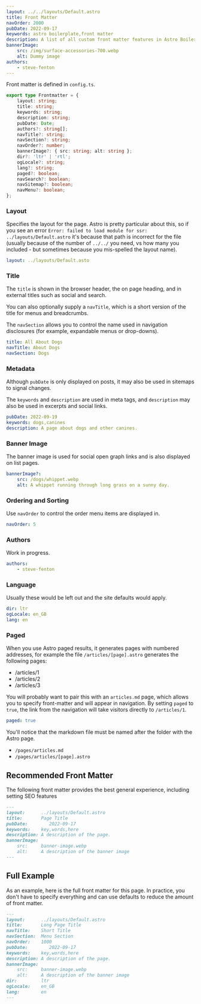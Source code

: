 ```yaml
---
layout: ../../layouts/Default.astro
title: Front Matter
navOrder: 2000
pubDate: 2022-09-17
keywords: astro boilerplate,front matter
description: A list of all custom front matter features in Astro Boilerplate.
bannerImage:
    src: /img/surface-accessories-700.webp
    alt: Dummy image
authors:
    - steve-fenton
---
```


Front matter is defined in `config.ts`.

```typescript
export type Frontmatter = {
	layout: string;
	title: string;
	keywords: string;
	description: string;
	pubDate: Date;
	authors?: string[];
	navTitle?: string;
	navSection?: string;
	navOrder?: number;
	bannerImage?: { src: string; alt: string };
	dir?: 'ltr' | 'rtl';
	ogLocale?: string;
	lang?: string;
	paged?: boolean;
	navSearch?: boolean;
	navSitemap?: boolean;
	navMenu?: boolean;
};
```

### Layout

Specifies the layout for the page. Astro is pretty particular about this, so if you see an error `Error: failed to load module for ssr: ../layouts/Default.astro` it's because that path is incorrect for the file (usually because of the number of `../../` you need, vs how many you included - but sometimes because you mis-spelled the layout name).

```yaml
layout: ../layouts/Default.asto
```

### Title

The `title` is shown in the browser header, the on page heading, and in external titles such as social and search.

You can also optionally supply a `navTitle`, which is a short version of the title for menus and breadcrumbs.

The `navSection` allows you to control the name used in navigation disclosures (for example, expandable menus or drop-downs).

```yaml
title: All About Dogs
navTitle: About Dogs
navSection: Dogs
```

### Metadata

Although `pubDate` is only displayed on posts, it may also be used in sitemaps to signal changes.

The `keywords` and `description` are used in meta tags, and `description` may also be used in excerpts and social links.

```yaml
pubDate: 2022-09-19
keywords: dogs,canines
description: A page about dogs and other canines.
```

### Banner Image

The banner image is used for social open graph links and is also displayed on list pages.

```yaml
bannerImage?:
	src: /dogs/whippet.webp
	alt: A whippet running through long grass on a sunny day.
```

### Ordering and Sorting

Use `navOrder` to control the order menu items are displayed in.

```yaml
navOrder: 5
```

### Authors

Work in progress.

```yaml
authors:
    - steve-fenton
```

### Language

Usually these would be left out and the site defaults would apply.

```yaml
dir: ltr
ogLocale: en_GB
lang: en
```

### Paged

When you use Astro paged results, it generates pages with numbered addresses, for example the file `/articles/[page].astro` generates the following pages:

- /articles/1
- /articles/2
- /articles/3

You will probably want to pair this with an `articles.md` page, which allows you to specify front-matter and will appear in navigation. By setting `paged` to `true`, the link from the navigation will take visitors directly to `/articles/1`.

```yaml
paged: true
```

You'll notice that the markdown file must be named after the folder with the Astro page.

- `/pages/articles.md`
- `/pages/articles/[page].astro`

## Recommended Front Matter

The following front matter provides the best general experience, including setting SEO features

```markdown
---
layout:      ../layouts/Default.astro
title:       Page Title
pubDate:        2022-09-17
keywords:    key,words,here
description: A description of the page.
bannerImage:
    src:     banner-image.webp
    alt:     A description of the banner image
---
```

## Full Example

As an example, here is the full front matter for this page. In practice, you don't have to specify everything and can use defaults to reduce the amount of front matter.

```markdown
---
layout:      ../layouts/Default.astro
title:       Long Page Title
navTitle:    Short Title
navSection:  Menu Section
navOrder:    1000
pubDate:        2022-09-17
keywords:    key,words,here
description: A description of the page.
bannerImage:
    src:     banner-image.webp
    alt:     A description of the banner image
dir:         ltr
ogLocale:    en_GB
lang:        en
---
```
